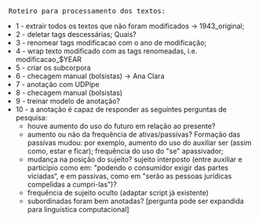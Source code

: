 <pre> Roteiro para processamento dos textos:</pre>

- 1 - extrair todos os textos que não foram modificados -> 1943_original;
- 2 - deletar tags descessárias; Quais?
- 3 - renomear tags modificacao com o ano de modificação;
- 4 - wrap texto modificado com as tags renomeadas, i.e. modificacao_$YEAR
- 5 - criar os subcorpora
- 6 - checagem manual (bolsistas) -> Ana Clara
- 7 - anotação com UDPipe
- 8 - checagem manual (bolsistas)
- 9 - treinar modelo de anotação?
- 10 - a anotação é capaz de responder as seguintes perguntas de pesquisa:
    - houve aumento do uso do futuro em relação ao presente?
    - aumento ou não da frequência de ativas/passivas? Formação das passivas mudou: por exemplo, aumento do uso do auxiliar ser (assim como, estar e ficar); frequência do uso do "se" apassivador;
    - mudança na posição do sujeito? sujeito interposto (entre auxiliar e particípio como em: "podendo o consumidor exigir das partes viciadas“, e em passivas, como em "serão as pessoas jurídicas compelidas a cumpri-las")?
    - frequência de sujeito oculto (adaptar script já existente)
    - subordinadas foram bem anotadas? [pergunta pode ser expandida para linguística computacional]
